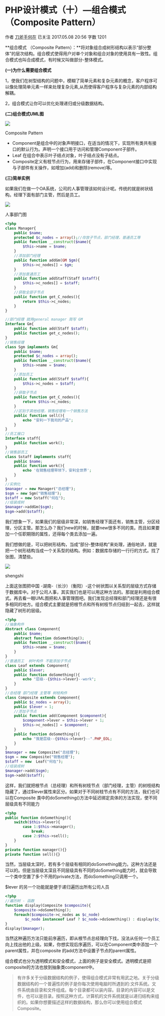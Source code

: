 # PHP设计模式（十）—组合模式（Composite Pattern）

作者  [刀斧手何在][0] 已关注 2017.05.08 20:56  字数 1201  

**组合模式 （Composite Pattern）：**将对象组合成树形结构以表示“部分整体”的层次结构。组合模式使得用户对单个对象和组合对象的使用具有一致性。组合模式也叫合成模式，有时候又叫做部分-整体模式。

**(一)为什么需要组合模式**

1，使我们在树型结构的问题中，模糊了简单元素和复杂元素的概念，客户程序可以像处理简单元素一样来处理复杂元素,从而使得客户程序与复杂元素的内部结构解耦。

2，组合模式让你可以优化处理递归或分级数据结构。

**(二)组合模式UML图**

![][1]



Composite Pattern

* Component是组合中的对象声明接口，在适当的情况下，实现所有类共有接口的默认行为。声明一个接口用于访问和管理Component子部件。
* Leaf 在组合中表示叶子结点对象，叶子结点没有子结点。
* Composite定义有枝节点行为，用来存储子部件，在Component接口中实现与子部件有关操作，如增加(add)和删除(remove)等。

**(三)简单实例**

如果我们在做一个OA系统，公司的人事管理该如何设计呢。传统的就是树状结构。经理下面有部门主管，然后是员工。

![][2]



人事部门图

```php
<?php
class Manager{
    public $name;
    protected $c_nodes = array();//存放子节点，部门经理，普通员工等
    public function __construct($name){
        $this->name = $name;
    }
    //添加部门经理
    public function addGm(GM $gm){
        $this->c_nodes[] = $gm;
    }
    //添加普通员工
    public function addStaff(Staff $staff){
        $this->c_nodes[] = $staff;
    }
    //获取全部子节点
    public function get_C_nodes(){
        return $this->c_nodes;
    }
}

//部门经理 就用general manager 简写 GM
Interface Gm{
    public function add(Staff $staff);
    public function get_c_nodes();
}
//销售经理
class Sgm implements Gm{
    public $name;
    protected $c_nodes = array();
    public function __construct($name){
        $this->name = $name;
    }
    //添加员工
    public function add(Staff $staff){
        $this->c_nodes = $staff;
    }
    //获取子节点
    public function get_C_nodes(){
        return $this->c_nodes;
    }
    //区别于其他经理，销售经理有一个销售方法
    public function sell(){
        echo "安利一下我司的产品";
    }
}
//员工接口
Interface staff{
    public function work();
}
//销售部员工
class Sstaff implements staff{
    public $name;
    public function work(){
        echo '在销售经理带领下，安利全世界';
    }
}
//实例化
$manager = new Manager("总经理");
$sgm = new Sgm("销售经理");
$staff = new Sstaff("何在");
//组装成树
$manager->addGm($sgm);
$sgm->add($staff);
```
我们想象一下，如果我们的层级非常深，如销售经理下面还有，销售主管，分区经理，分区主管。那怎么办？我们new的时候，就要new很多不同的类。而且如果要加一个任职期限的属性，还得每个类去添加一遍。

我们想做的是，可以把树形结构，当成“部分-整体结构”来处理，通俗地讲，就是把一个树形结构当成一个关系型的结构。例如：数据库存储的一行行的方式。找了张图，清楚些。  


![][3]



shengshi

上面这张图把中国 -湖南-（长沙）（衡阳）-这个树状图以关系型的层级方式存储于数据库中。对于公司人事，其实我们也是可以用这种方法的。那就是利用组合模式。再去看一眼UML图把和人事管理图吧。我们发现总经理和部门经理还是有很多相同的地方。组合模式主要就是把根节点和所有树枝节点归结到一起去，这样就隐藏了树形的层级。

```php
<?php
//抽象构件
Abstract class Component{
    public $name;
    abstract function doSomething();
    public function __construct($name){
        $this->name = $name;
    }
}
//普通员工  树叶构件 不能添加子节点
class Leaf extends Component{
    public $lever;
    public function doSomething(){
        echo "层级--{$this->lever}--work";
    }
}
//总经理 部门经理 主管等 树枝构件
class Composite extends Component{
    public $c_nodes = array();
    public $lever = 1;
    //添加子节点
    public function add(Component $component){
        $component->lever = $this->lever + 1;
        $this->c_nodes[] = $component;
    }
    public function doSomething(){
        echo "我是层级--{$this->lever}--".PHP_EOL;
    }
}
$manager = new Composite("总经理");
$sgm = new Composite("销售经理");
$staff = new  Leaf("何在");
//组装成树
$manager->add($sgm);
$sgm->add($staff);
```
这样，我们就把根节点（总经理）和所有树枝节点（部门经理，主管）的树枝结构隐藏了，通过$lever属性来区分。如果对于不同树枝节点有不同的方法，我们也可以在Composite 类中的doSomething()方法中延迟绑定具体的方法实现，使不同层级具有不同能力

```php
<?php
public function doSomething(){
    switch($this->lever){
        case 1:$this->manager();
            break;
        case 2:$this->sell();
    }
}
private function manager(){}
private function sell(){}
```
当然，当层级太深时，若有多个层级有相同的doSomething能力。这种方法还是可以的。但是当层级太深且不同层级具有不同的doSomething能力时，就会导致一个类中空置了多个不用的private方法，而doSomething只调用一个。

$lever 的另一个功能就是便于递归遍历出所有公司人员

```php
<?php
//遍历树 - 函数
function display(Composite $composite){
    $composite->doSomething();
    foreach($composite->c_nodes as $c_node)
         $c_node instanceof Leaf ? $c_node->doSomething() : display($c_node);                   
}
display($manager);
```
当然这种遍历方法只能前序遍历，即从根节点总经理向下找，没法从任何一个员工向上找出他的上级。如果，你想实现后序遍历，可以在Component类中添加一个parent属性，并在composite 的add方法中设置子节点的parent属性。

组合模式也分为透明模式和安全模式，上面的例子是安全模式。透明模式是把composite的方法也放到抽象类component中。

> 有许多关于分级数据结构的例子，使得组合模式非常有用武之地。关于分级数据结构的一个普遍性的例子是你每次使用电脑时所遇到的:文件系统。文件系统由目录和文件组成。每个目录都可以装内容。目录的内容可以是文件，也可以是目录。按照这种方式，计算机的文件系统就是以递归结构来组织的。如果你想要描述这样的数据结构，那么你可以使用组合模式Composite。

[0]: http://www.jianshu.com/u/29417b7766fe
[1]: ./img/5261067-27adc46fb553faa5.png
[2]: ./img/5261067-8f104207d2f2c087.png
[3]: ./img/5261067-77dde427118513f7.png